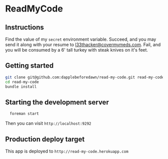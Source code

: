 # ReadMyCode

## Instructions
Find the value of my `secret` environment variable.  Succeed, and you may send it along with your resume to l33thacker@covermymeds.com.  Fail, and you will be consumed by a 6' tall turkey with steak knives on it's feet.

## Getting started
```bash
git clone git@github.com:dapplebeforedawn/read-my-code.git read-my-code
cd read-my-code
bundle install
```

## Starting the development server
```bash
  foreman start
```

Then you can visit `http://localhost:9292`

## Production deploy target
This app is deployed to `http://read-my-code.herokuapp.com`
